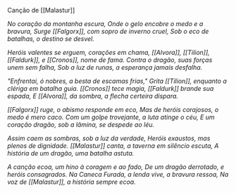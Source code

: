 Canção de [[Malastur]]

*No coração da montanha escura,*
*Onde o gelo encobre o medo e a bravura,*
*Surge [[Falgorx]], com sopro de inverno cruel,*
*Sob o eco de batalhas, o destino se desvel.*

*Heróis valentes se erguem, corações em chama,*
*[[Alvora]], [[Tilion]], [[Faldurk]], e [[Cronos]], nome de fama.*
*Contra o dragão, suas forças unem sem falha,*
*Sob a luz de runas, a esperança jamais desfalha.*

*"Enfrentai, ó nobres, a besta de escamas frias,"*
*Grita [[Tilion]], enquanto a clériga em batalha guia.*
*[[Cronos]] tece magia, [[Faldurk]] brande sua espada,*
*E [[Alvora]], da sombra, a flecha certeira dispara.*

*[[Falgorx]] ruge, o abismo responde em eco,*
*Mas de heróis corajosos, o medo é mero caco.*
*Com um golpe trovejante, a luta atinge o céu,*
*E um coração dragão, sob a lâmina, se despede ao léu.*

*Assim caem as sombras, sob a luz da verdade,*
*Heróis exaustos, mas plenos de dignidade.*
*[[Malastur]] canta, a taverna em silêncio escuta,*
*A história de um dragão, uma batalha astuta.*

*A canção ecoa, um hino à coragem e ao fado,*
*De um dragão derrotado, e heróis consagrados.*
*Na Caneca Furada, a lenda vive, a bravura ressoa,*
*Na voz de [[Malastur]], a história sempre ecoa.*